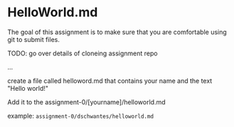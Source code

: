 # HelloWorld.md

The goal of this assignment is to make sure that you are comfortable using git to submit files.

TODO: go over details of cloneing assignment repo

...

create a file called helloword.md that contains your name and the text "Hello world!" 

Add it to the assignment-0/[yourname]/helloworld.md

example: `assignment-0/dschwantes/helloworld.md`